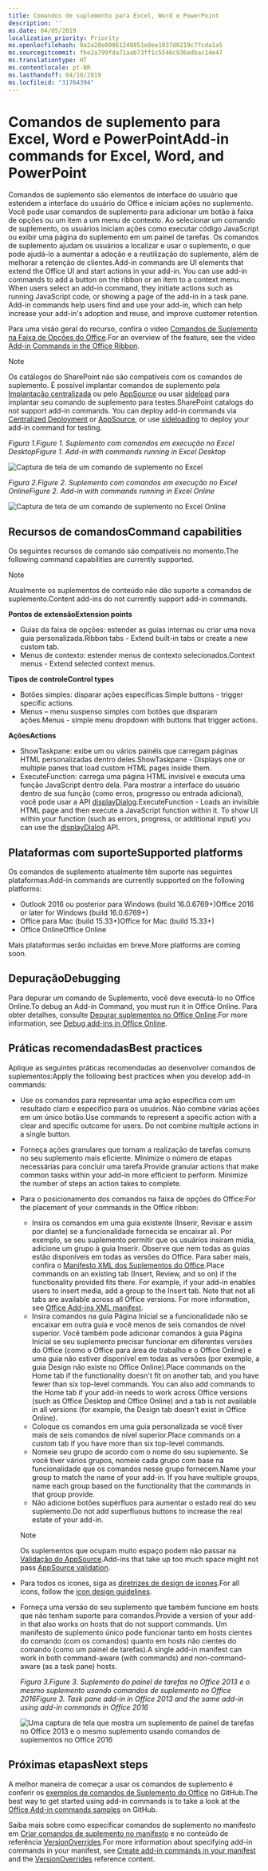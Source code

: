 ```yaml
---
title: Comandos de suplemento para Excel, Word e PowerPoint
description: ''
ms.date: 04/05/2019
localization_priority: Priority
ms.openlocfilehash: 0a2a28e09061248851e8ee1037d0219c7fcda1a5
ms.sourcegitcommit: fbe2a799fda71aab73ff1c5546c936edbac14e47
ms.translationtype: HT
ms.contentlocale: pt-BR
ms.lasthandoff: 04/10/2019
ms.locfileid: "31764394"
---
```

# <a name="add-in-commands-for-excel-word-and-powerpoint"></a><span data-ttu-id="d379f-102">Comandos de suplemento para Excel, Word e PowerPoint</span><span class="sxs-lookup"><span data-stu-id="d379f-102">Add-in commands for Excel, Word, and PowerPoint</span></span>

<span data-ttu-id="d379f-p101">Comandos de suplemento são elementos de interface do usuário que estendem a interface do usuário do Office e iniciam ações no suplemento. Você pode usar comandos de suplemento para adicionar um botão à faixa de opções ou um item a um menu de contexto. Ao selecionar um comando de suplemento, os usuários iniciam ações como executar código JavaScript ou exibir uma página do suplemento em um painel de tarefas. Os comandos de suplemento ajudam os usuários a localizar e usar o suplemento, o que pode ajudá-lo a aumentar a adoção e a reutilização do suplemento, além de melhorar a retenção de clientes.</span><span class="sxs-lookup"><span data-stu-id="d379f-p101">Add-in commands are UI elements that extend the Office UI and start actions in your add-in. You can use add-in commands to add a button on the ribbon or an item to a context menu. When users select an add-in command, they initiate actions such as running JavaScript code, or showing a page of the add-in in a task pane. Add-in commands help users find and use your add-in, which can help increase your add-in's adoption and reuse, and improve customer retention.</span></span>

<span data-ttu-id="d379f-107">Para uma visão geral do recurso, confira o vídeo [Comandos de Suplemento na Faixa de Opções do Office](https://channel9.msdn.com/events/Build/2016/P551).</span><span class="sxs-lookup"><span data-stu-id="d379f-107">For an overview of the feature, see the video [Add-in Commands in the Office Ribbon](https://channel9.msdn.com/events/Build/2016/P551).</span></span>

> [!NOTE]
> <span data-ttu-id="d379f-p102">Os catálogos do SharePoint não são compatíveis com os comandos de suplemento. É possível implantar comandos de suplemento pela [Implantação centralizada](../publish/centralized-deployment.md) ou pelo [AppSource](/office/dev/store/submit-to-the-office-store) ou usar [sideload](../testing/create-a-network-shared-folder-catalog-for-task-pane-and-content-add-ins.md) para implantar seu comando de suplemento para testes.</span><span class="sxs-lookup"><span data-stu-id="d379f-p102">SharePoint catalogs do not support add-in commands. You can deploy add-in commands via [Centralized Deployment](../publish/centralized-deployment.md) or [AppSource](/office/dev/store/submit-to-the-office-store), or use [sideloading](../testing/create-a-network-shared-folder-catalog-for-task-pane-and-content-add-ins.md) to deploy your add-in command for testing.</span></span> 

*<span data-ttu-id="d379f-110">Figura 1.</span><span class="sxs-lookup"><span data-stu-id="d379f-110">Figure 1.</span></span> <span data-ttu-id="d379f-111">Suplemento com comandos em execução no Excel Desktop</span><span class="sxs-lookup"><span data-stu-id="d379f-111">Figure 1. Add-in with commands running in Excel Desktop</span></span>*

![Captura de tela de um comando de suplemento no Excel](../images/add-in-commands-1.png)

*<span data-ttu-id="d379f-113">Figura 2.</span><span class="sxs-lookup"><span data-stu-id="d379f-113">Figure 2.</span></span> <span data-ttu-id="d379f-114">Suplemento com comandos em execução no Excel Online</span><span class="sxs-lookup"><span data-stu-id="d379f-114">Figure 2. Add-in with commands running in Excel Online</span></span>*

![Captura de tela de um comando de suplemento no Excel Online](../images/add-in-commands-2.png)

## <a name="command-capabilities"></a><span data-ttu-id="d379f-116">Recursos de comandos</span><span class="sxs-lookup"><span data-stu-id="d379f-116">Command capabilities</span></span>

<span data-ttu-id="d379f-117">Os seguintes recursos de comando são compatíveis no momento.</span><span class="sxs-lookup"><span data-stu-id="d379f-117">The following command capabilities are currently supported.</span></span>

> [!NOTE]
> <span data-ttu-id="d379f-118">Atualmente os suplementos de conteúdo não dão suporte a comandos de suplemento.</span><span class="sxs-lookup"><span data-stu-id="d379f-118">Content add-ins do not currently support add-in commands.</span></span>

**<span data-ttu-id="d379f-119">Pontos de extensão</span><span class="sxs-lookup"><span data-stu-id="d379f-119">Extension points</span></span>**

- <span data-ttu-id="d379f-120">Guias da faixa de opções: estender as guias internas ou criar uma nova guia personalizada.</span><span class="sxs-lookup"><span data-stu-id="d379f-120">Ribbon tabs - Extend built-in tabs or create a new custom tab.</span></span>
- <span data-ttu-id="d379f-121">Menus de contexto: estender menus de contexto selecionados.</span><span class="sxs-lookup"><span data-stu-id="d379f-121">Context menus - Extend selected context menus.</span></span>

**<span data-ttu-id="d379f-122">Tipos de controle</span><span class="sxs-lookup"><span data-stu-id="d379f-122">Control types</span></span>**

- <span data-ttu-id="d379f-123">Botões simples: disparar ações específicas.</span><span class="sxs-lookup"><span data-stu-id="d379f-123">Simple buttons - trigger specific actions.</span></span>
- <span data-ttu-id="d379f-124">Menus – menu suspenso simples com botões que disparam ações.</span><span class="sxs-lookup"><span data-stu-id="d379f-124">Menus - simple menu dropdown with buttons that trigger actions.</span></span>

**<span data-ttu-id="d379f-125">Ações</span><span class="sxs-lookup"><span data-stu-id="d379f-125">Actions</span></span>**

- <span data-ttu-id="d379f-126">ShowTaskpane: exibe um ou vários painéis que carregam páginas HTML personalizadas dentro deles.</span><span class="sxs-lookup"><span data-stu-id="d379f-126">ShowTaskpane - Displays one or multiple panes that load custom HTML pages inside them.</span></span>
- <span data-ttu-id="d379f-p105">ExecuteFunction: carrega uma página HTML invisível e executa uma função JavaScript dentro dela. Para mostrar a interface do usuário dentro de sua função (como erros, progresso ou entrada adicional), você pode usar a API [displayDialog](/javascript/api/office/office.ui).</span><span class="sxs-lookup"><span data-stu-id="d379f-p105">ExecuteFunction - Loads an invisible HTML page and then execute a JavaScript function within it. To show UI within your function (such as errors, progress, or additional input) you can use the [displayDialog](/javascript/api/office/office.ui) API.</span></span>  

## <a name="supported-platforms"></a><span data-ttu-id="d379f-129">Plataformas com suporte</span><span class="sxs-lookup"><span data-stu-id="d379f-129">Supported platforms</span></span>

<span data-ttu-id="d379f-130">Os comandos de suplemento atualmente têm suporte nas seguintes plataformas:</span><span class="sxs-lookup"><span data-stu-id="d379f-130">Add-in commands are currently supported on the following platforms:</span></span>

- <span data-ttu-id="d379f-131">Outlook 2016 ou posterior para Windows (build 16.0.6769+)</span><span class="sxs-lookup"><span data-stu-id="d379f-131">Office 2016 or later for Windows (build 16.0.6769+)</span></span>
- <span data-ttu-id="d379f-132">Office para Mac (build 15.33+)</span><span class="sxs-lookup"><span data-stu-id="d379f-132">Office for Mac (build 15.33+)</span></span>
- <span data-ttu-id="d379f-133">Office Online</span><span class="sxs-lookup"><span data-stu-id="d379f-133">Office Online</span></span>

<span data-ttu-id="d379f-134">Mais plataformas serão incluídas em breve.</span><span class="sxs-lookup"><span data-stu-id="d379f-134">More platforms are coming soon.</span></span>

## <a name="debugging"></a><span data-ttu-id="d379f-135">Depuração</span><span class="sxs-lookup"><span data-stu-id="d379f-135">Debugging</span></span>

<span data-ttu-id="d379f-136">Para depurar um comando de Suplemento, você deve executá-lo no Office Online.</span><span class="sxs-lookup"><span data-stu-id="d379f-136">To debug an Add-in Command, you must run it in Office Online.</span></span> <span data-ttu-id="d379f-137">Para obter detalhes, consulte [Depurar suplementos no Office Online](../testing/debug-add-ins-in-office-online.md).</span><span class="sxs-lookup"><span data-stu-id="d379f-137">For more information, see [Debug add-ins in Office Online](../testing/debug-add-ins-in-office-online.md).</span></span>

## <a name="best-practices"></a><span data-ttu-id="d379f-138">Práticas recomendadas</span><span class="sxs-lookup"><span data-stu-id="d379f-138">Best practices</span></span>

<span data-ttu-id="d379f-139">Aplique as seguintes práticas recomendadas ao desenvolver comandos de suplementos:</span><span class="sxs-lookup"><span data-stu-id="d379f-139">Apply the following best practices when you develop add-in commands:</span></span>

- <span data-ttu-id="d379f-p107">Use os comandos para representar uma ação específica com um resultado claro e específico para os usuários. Não combine várias ações em um único botão.</span><span class="sxs-lookup"><span data-stu-id="d379f-p107">Use commands to represent a specific action with a clear and specific outcome for users. Do not combine multiple actions in a single button.</span></span>
- <span data-ttu-id="d379f-p108">Forneça ações granulares que tornam a realização de tarefas comuns no seu suplemento mais eficiente. Minimize o número de etapas necessárias para concluir uma tarefa.</span><span class="sxs-lookup"><span data-stu-id="d379f-p108">Provide granular actions that make common tasks within your add-in more efficient to perform. Minimize the number of steps an action takes to complete.</span></span>
- <span data-ttu-id="d379f-144">Para o posicionamento dos comandos na faixa de opções do Office:</span><span class="sxs-lookup"><span data-stu-id="d379f-144">For the placement of your commands in the Office ribbon:</span></span>
    - <span data-ttu-id="d379f-p109">Insira os comandos em uma guia existente (Inserir, Revisar e assim por diante) se a funcionalidade fornecida se encaixar ali. Por exemplo, se seu suplemento permitir que os usuários insiram mídia, adicione um grupo à guia Inserir. Observe que nem todas as guias estão disponíveis em todas as versões do Office. Para saber mais, confira o [Manifesto XML dos Suplementos do Office](../develop/add-in-manifests.md).</span><span class="sxs-lookup"><span data-stu-id="d379f-p109">Place commands on an existing tab (Insert, Review, and so on) if the functionality provided fits there. For example, if your add-in enables users to insert media, add a group to the Insert tab. Note that not all tabs are available across all Office versions. For more information, see [Office Add-ins XML manifest](../develop/add-in-manifests.md).</span></span> 
    - <span data-ttu-id="d379f-p110">Insira comandos na guia Página Inicial se a funcionalidade não se encaixar em outra guia e você menos de seis comandos de nível superior. Você também pode adicionar comandos à guia Página Inicial se seu suplemento precisar funcionar em diferentes versões do Office (como o Office para área de trabalho e o Office Online) e uma guia não estiver disponível em todas as versões (por exemplo, a guia Design não existe no Office Online).</span><span class="sxs-lookup"><span data-stu-id="d379f-p110">Place commands on the Home tab if the functionality doesn't fit on another tab, and you have fewer than six top-level commands. You can also add commands to the Home tab if your add-in needs to work across Office versions (such as Office Desktop and Office Online) and a tab is not available in all versions (for example, the Design tab doesn't exist in Office Online).</span></span>  
    - <span data-ttu-id="d379f-150">Coloque os comandos em uma guia personalizada se você tiver mais de seis comandos de nível superior.</span><span class="sxs-lookup"><span data-stu-id="d379f-150">Place commands on a custom tab if you have more than six top-level commands.</span></span>
    - <span data-ttu-id="d379f-p111">Nomeie seu grupo de acordo com o nome do seu suplemento. Se você tiver vários grupos, nomeie cada grupo com base na funcionalidade que os comandos nesse grupo fornecem.</span><span class="sxs-lookup"><span data-stu-id="d379f-p111">Name your group to match the name of your add-in. If you have multiple groups, name each group based on the functionality that the commands in that group provide.</span></span>
    - <span data-ttu-id="d379f-153">Não adicione botões supérfluos para aumentar o estado real do seu suplemento.</span><span class="sxs-lookup"><span data-stu-id="d379f-153">Do not add superfluous buttons to increase the real estate of your add-in.</span></span>

     > [!NOTE]
     > <span data-ttu-id="d379f-154">Os suplementos que ocupam muito espaço podem não passar na [Validação do AppSource](/office/dev/store/validation-policies).</span><span class="sxs-lookup"><span data-stu-id="d379f-154">Add-ins that take up too much space might not pass [AppSource validation](/office/dev/store/validation-policies).</span></span>

- <span data-ttu-id="d379f-155">Para todos os ícones, siga as [diretrizes de design de ícones](add-in-icons.md).</span><span class="sxs-lookup"><span data-stu-id="d379f-155">For all icons, follow the [icon design guidelines](add-in-icons.md).</span></span>
- <span data-ttu-id="d379f-156">Forneça uma versão do seu suplemento que também funcione em hosts que não tenham suporte para comandos.</span><span class="sxs-lookup"><span data-stu-id="d379f-156">Provide a version of your add-in that also works on hosts that do not support commands.</span></span> <span data-ttu-id="d379f-157">Um manifesto de suplemento único pode funcionar tanto em hosts cientes do comando (com os comandos) quanto em hosts não cientes do comando (como um painel de tarefas).</span><span class="sxs-lookup"><span data-stu-id="d379f-157">A single add-in manifest can work in both command-aware (with commands) and non-command-aware (as a task pane) hosts.</span></span>

   *<span data-ttu-id="d379f-158">Figura 3.</span><span class="sxs-lookup"><span data-stu-id="d379f-158">Figure 3.</span></span> <span data-ttu-id="d379f-159">Suplemento do painel de tarefas no Office 2013 e o mesmo suplemento usando comandos de suplemento no Office 2016</span><span class="sxs-lookup"><span data-stu-id="d379f-159">Figure 3. Task pane add-in in Office 2013 and the same add-in using add-in commands in Office 2016</span></span>*

   ![Uma captura de tela que mostra um suplemento de painel de tarefas no Office 2013 e o mesmo suplemento usando comandos de suplementos no Office 2016](../images/office-task-pane-add-ins.png)


## <a name="next-steps"></a><span data-ttu-id="d379f-161">Próximas etapas</span><span class="sxs-lookup"><span data-stu-id="d379f-161">Next steps</span></span>

<span data-ttu-id="d379f-162">A melhor maneira de começar a usar os comandos de suplemento é conferir os [exemplos de comandos de Suplemento do Office](https://github.com/OfficeDev/Office-Add-in-Commands-Samples/) no GitHub.</span><span class="sxs-lookup"><span data-stu-id="d379f-162">The best way to get started using add-in commands is to take a look at the [Office Add-in commands samples](https://github.com/OfficeDev/Office-Add-in-Commands-Samples/) on GitHub.</span></span>

<span data-ttu-id="d379f-163">Saiba mais sobre como especificar comandos de suplemento no manifesto em [Criar comandos de suplemento no manifesto](../develop/create-addin-commands.md) e no conteúdo de referência [VersionOverrides](/office/dev/add-ins/reference/manifest/versionoverrides).</span><span class="sxs-lookup"><span data-stu-id="d379f-163">For more information about specifying add-in commands in your manifest, see [Create add-in commands in your manifest](../develop/create-addin-commands.md) and the [VersionOverrides](/office/dev/add-ins/reference/manifest/versionoverrides) reference content.</span></span>

